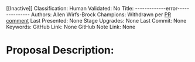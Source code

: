 [[Inactive]]
Classification:
Human Validated: No
Title: -------------error---------------
Authors: Allen Wirfs-Brock
Champions: Withdrawn per [PR comment](https://github.com/tc39/ecma262/issues/1595#issuecomment-509348434)
Last Presented: None
Stage Upgrades: 
None
Last Commit: None
Keywords: 
GitHub Link: None
GitHub Note Link: None

# Proposal Description:
